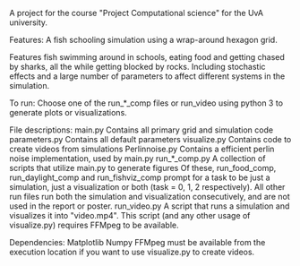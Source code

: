 A project for the course "Project Computational science" for the UvA university.

Features:
A fish schooling simulation using a wrap-around hexagon grid.

Features fish swimming around in schools, eating food and getting chased
by sharks, all the while getting blocked by rocks.
Including stochastic effects and a large number of parameters to affect
different systems in the simulation.

To run:
Choose one of the run_*_comp files or run_video using python 3
to generate plots or visualizations.

File descriptions:
main.py
    Contains all primary grid and simulation code
parameters.py
    Contains all default parameters
visualize.py
    Contains code to create videos from simulations
Perlinnoise.py
    Contains a efficient perlin noise implementation, used by main.py
run_*_comp.py
    A collection of scripts that utilize main.py to generate figures
    Of these, run_food_comp, run_daylight_comp and run_fishviz_comp
    prompt for a task to be just a simulation, just a visualization
    or both (task = 0, 1, 2 respectively).
    All other run files run both the simulation and visualization
    consecutively, and are not used in the report or poster.
run_video.py
    A script that runs a simulation and visualizes it into "video.mp4".
    This script (and any other usage of visualize.py) requires FFMpeg to be available.

Dependencies:
Matplotlib
Numpy
FFMpeg must be available from the execution location if you want to use
visualize.py to create videos.
